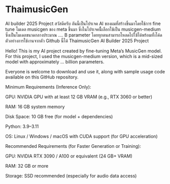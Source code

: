 # ThaimusicGen
AI builder 2025 Project
สวัสดีครับ อันนี้เป็นโปรเจค AI ของผมที่สร้างขึ้นมาโดยใช้การ fine tune โมเดล musicgen ของ meta ขึ้นมา 
ซึ่งในโปรเจคนีี้เลือกใช้เป็น musicgen-medium ซึ่งเป็นโมเดลขนาดกลางประมาณ .... B parameter
โดยทุกตนสามารถโหลดไปใช้ได้พร้อมทั้งโค้ดตัวอย่างการใช้งานจากตัว Github นี้ได้
ThaimusicGen
AI Builder 2025 Project

Hello! This is my AI project created by fine-tuning Meta’s MusicGen model.
For this project, I used the musicgen-medium version, which is a mid-sized model with approximately ... billion parameters.

Everyone is welcome to download and use it, along with sample usage code available on this GitHub repository.

Minimum Requirements (Inference Only):

GPU: NVIDIA GPU with at least 12 GB VRAM (e.g., RTX 3060 or better)

RAM: 16 GB system memory

Disk Space: 10 GB free (for model + dependencies)

Python: 3.9–3.11

OS: Linux / Windows / macOS with CUDA support (for GPU acceleration)

Recommended Requirements (for Faster Generation or Training):

GPU: NVIDIA RTX 3090 / A100 or equivalent (24 GB+ VRAM)

RAM: 32 GB or more

Storage: SSD recommended (especially for audio data access)

